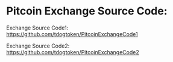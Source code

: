 # Pitcoin Exchange Source Code:

Exchange Source Code1: https://github.com/tdogtoken/PitcoinExchangeCode1

Exchange Source Code2: https://github.com/tdogtoken/PitcoinExchangeCode2
